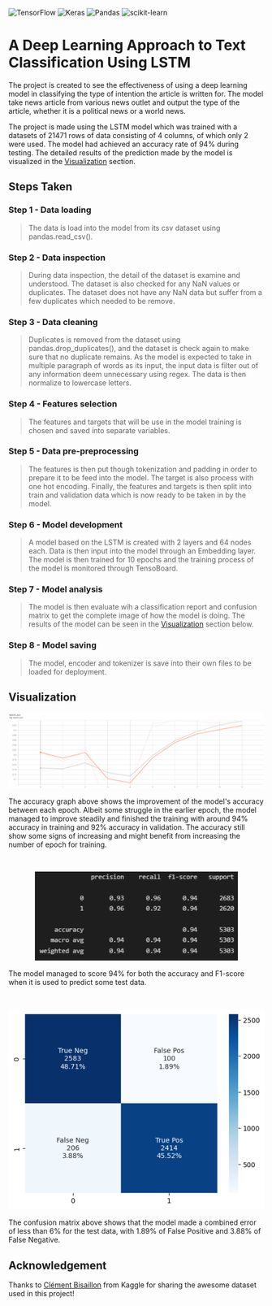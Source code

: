 ![TensorFlow](https://img.shields.io/badge/TensorFlow-%23FF6F00.svg?style=flat&logo=TensorFlow&logoColor=white)
![Keras](https://img.shields.io/badge/Keras-%23D00000.svg?style=flat&logo=Keras&logoColor=white)
![Pandas](https://img.shields.io/badge/pandas-%23150458.svg?style=flat&logo=pandas&logoColor=white)
![scikit-learn](https://img.shields.io/badge/scikit--learn-%23F7931E.svg?style=flat&logo=scikit-learn&logoColor=white)

# A Deep Learning Approach to Text Classification Using LSTM

The project is created to see the effectiveness of using a deep learning model in classifying the type of intention the article is written for. The model take news article from various news outlet and output the type of the article, whether it is a political news or a world news.
 
The project is made using the LSTM model which was trained with a datasets of 21471 rows of data consisting of 4 columns, of which only 2 were used. The model had achieved an accuracy rate of 94% during testing. The detailed results of the prediction made by the model is visualized in the [Visualization](#visualization) section.
  
## Steps Taken

### Step 1 - Data loading  

> The data is load into the model from its csv dataset using pandas.read_csv().
  
### Step 2 - Data inspection  

> During data inspection, the detail of the dataset is examine and understood. The dataset is also checked for any NaN values or duplicates. The dataset does not have any NaN data but suffer from a few duplicates which needed to be remove.
  
### Step 3 - Data cleaning  

> Duplicates is removed from the dataset using pandas.drop_duplicates(), and the dataset is check again to make sure that no duplicate remains. As the model is expected to take in multiple paragraph of words as its input, the input data is filter out of any information deem unnecessary using regex. The data is then normalize to lowercase letters.
  
### Step 4 - Features selection  

> The features and targets that will be use in the model training is chosen and saved into separate variables.
 
### Step 5 - Data pre-preprocessing  

> The features is then put though tokenization and padding in order to prepare it to be feed into the model. The target is also process with one hot encoding. Finally, the features and targets is then split into train and validation data which is now ready to be taken in by the model.
  
### Step 6 - Model development  

> A model based on the LSTM is created with 2 layers and 64 nodes each. Data is then input into the model through an Embedding layer. The model is then trained for 10 epochs and the training process of the model is monitored through TensoBoard.
  
### Step 7 - Model analysis  

> The model is then evaluate wih a classification report and confusion matrix to get the complete image of how the model is doing. The results of the model can be seen in the [Visualization](#visualization) section below.

### Step 8 - Model saving

> The model, encoder and tokenizer is save into their own files to be loaded for deployment.
  
## Visualization

<p align="center">
  <img src="resources/Accuracy.png" />
</p>  
The accuracy graph above shows the improvement of the model's accuracy between each epoch. Albeit some struggle in the earlier epoch, the model managed to improve steadily and finished the training with around 94% accuracy in training and 92% accuracy in validation. The accuracy still show some signs of increasing and might benefit from increasing the number of epoch for training.  
  
<p><br></p>
<p align="center">
  <img src="resources/Classification_Report.png" width=400/>
</p>  
The model managed to score 94% for both the accuracy and F1-score when it is used to predict some test data.  
  
<p><br></p>
<p align="center">
  <img src="resources/Confusion_Matrix.png" />
</p>  
The confusion matrix above shows that the model made a combined error of less than 6% for the test data, with 1.89% of False Positive and 3.88% of False Negative.

## Acknowledgement

Thanks to [Clément Bisaillon](https://www.kaggle.com/datasets/clmentbisaillon/fake-and-real-news-dataset) from Kaggle for sharing the awesome dataset used in this project!
